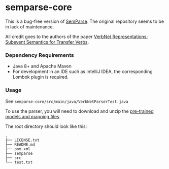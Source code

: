 # semparse-core

This is a bug-free version of [SemParse](https://github.com/jgung/verbnet-parser). The original repository seems to be in lack of maintenance.

All credit goes to the authors of the paper [VerbNet Representations: Subevent Semantics for Transfer Verbs](https://www.aclweb.org/anthology/W19-3318.pdf).

### Dependency Requirements

* Java 8+ and Apache Maven
* For development in an IDE such as IntelliJ IDEA, the corresponding Lombok plugin is required.

### Usage

See ```semparse-core/src/main/java/VerbNetParserTest.java```

To use the parser, you will need to download and unzip the [pre-trained models and mapping files](https://drive.google.com/open?id=1qESz4tlviIjsAYzb8qlUg1ps3o37i6l3).

The root directory should look like this:

```
.
├── LICENSE.txt
├── README.md
├── pom.xml
├── semparse
├── src
└── test.txt
```
